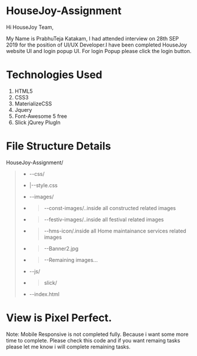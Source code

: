 # HouseJoy-Assignment

Hi HouseJoy Team,

My Name is PrabhuTeja Katakam, I had attended interview on 28th SEP 2019 for the position of UI/UX Developer.I have been completed HouseJoy website UI and login popup UI. For login Popup please click the login button.

# Technologies Used

1. HTML5
2. CSS3
3. MaterializeCSS
4. Jquery
5. Font-Awesome 5 free
6. Slick jQurey PlugIn

# File Structure Details 

HouseJoy-Assignment/
> - --css/
> - |--style.css
> 
> - --images/
> - > --const-images/..inside all constructed related images
> - > --festiv-images/..inside all festival related images
> - > --hms-icon/.inside all Home maintainance services related images
> - > --Banner2.jpg
> - > --Remaining images...
> 
> - --js/
> - > slick/
> 
> - --index.html
  
  # View is Pixel Perfect.
  
  Note: Mobile Responsive is not completed fully. Because i want some more time to complete. Please check this code and if you want remaing tasks please let me know i will complete remaining tasks.
